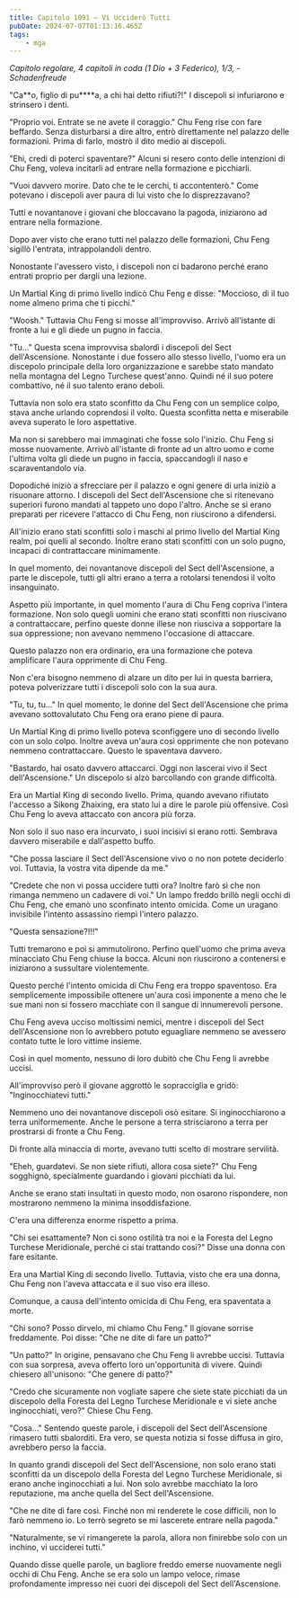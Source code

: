 ```yaml
---
title: Capitolo 1091 – Vi Ucciderò Tutti
pubDate: 2024-07-07T01:13:16.465Z
tags:
    - mga
---
```



<em>Capitolo regolare,
4 capitoli in coda (1 Dio + 3 Federico), 1/3,
-Schadenfreude</em>


"Ca**o, figlio di pu****a, a chi hai detto rifiuti?!" I discepoli si infuriarono e strinsero i denti.


"Proprio voi. Entrate se ne avete il coraggio." Chu Feng rise con fare beffardo. Senza disturbarsi a dire altro, entrò direttamente nel palazzo delle formazioni. Prima di farlo, mostrò il dito medio ai discepoli.


"Ehi, credi di poterci spaventare?" Alcuni si resero conto delle intenzioni di Chu Feng, voleva incitarli ad entrare nella formazione e picchiarli.


"Vuoi davvero morire. Dato che te le cerchi, ti accontenterò." Come potevano i discepoli aver paura di lui visto che lo disprezzavano?


Tutti e novantanove i giovani che bloccavano la pagoda, iniziarono ad entrare nella formazione.


Dopo aver visto che erano tutti nel palazzo delle formazioni, Chu Feng sigillò l'entrata, intrappolandoli dentro.


Nonostante l'avessero visto, i discepoli non ci badarono perché erano entrati proprio per dargli una lezione.


Un Martial King di primo livello indicò Chu Feng e disse: "Moccioso, dì il tuo nome almeno prima che ti picchi." 


"Woosh." Tuttavia Chu Feng si mosse all'improvviso. Arrivò all'istante di fronte a lui e gli diede un pugno in faccia.


"Tu..." Questa scena improvvisa sbalordì i discepoli del Sect dell'Ascensione. Nonostante i due fossero allo stesso livello, l'uomo era un discepolo principale della loro organizzazione e sarebbe stato mandato nella montagna del Legno Turchese quest'anno. Quindi né il suo potere combattivo, né il suo talento erano deboli.


Tuttavia non solo era stato sconfitto da Chu Feng con un semplice colpo, stava anche urlando coprendosi il volto. Questa sconfitta netta e miserabile aveva superato le loro aspettative.


Ma non si sarebbero mai immaginati che fosse solo l'inizio. Chu Feng si mosse nuovamente. Arrivò all'istante di fronte ad un altro uomo e come l'ultima volta gli diede un pugno in faccia, spaccandogli il naso e scaraventandolo via.


Dopodiché iniziò a sfrecciare per il palazzo e ogni genere di urla iniziò a risuonare attorno. I discepoli del Sect dell'Ascensione che si ritenevano superiori furono mandati al tappeto uno dopo l'altro. Anche se si erano preparati per ricevere l'attacco di Chu Feng, non riuscirono a difendersi.


All'inizio erano stati sconfitti solo i maschi al primo livello del Martial King realm, poi quelli al secondo. Inoltre erano stati sconfitti con un solo pugno, incapaci di contrattaccare minimamente.


In quel momento, dei novantanove discepoli del Sect dell'Ascensione, a parte le discepole, tutti gli altri erano a terra a rotolarsi tenendosi il volto insanguinato.


Aspetto più importante, in quel momento l'aura di Chu Feng copriva l'intera formazione. Non solo quegli uomini che erano stati sconfitti non riuscivano a contrattaccare, perfino queste donne illese non riusciva a sopportare la sua oppressione; non avevano nemmeno l'occasione di attaccare.


Questo palazzo non era ordinario, era una formazione che poteva amplificare l'aura opprimente di Chu Feng.


Non c'era bisogno nemmeno di alzare un dito per lui in questa barriera, poteva polverizzare tutti i discepoli solo con la sua aura.


"Tu, tu, tu..." In quel momento, le donne del Sect dell'Ascensione che prima avevano sottovalutato Chu Feng ora erano piene di paura.


Un Martial King di primo livello poteva sconfiggere uno di secondo livello con un solo colpo. Inoltre aveva un'aura così opprimente che non potevano nemmeno contrattaccare. Questo le spaventava davvero.


"Bastardo, hai osato davvero attaccarci. Oggi non lascerai vivo il Sect dell'Ascensione." Un discepolo si alzò barcollando con grande difficoltà.


Era un Martial King di secondo livello. Prima, quando avevano rifiutato l'accesso a Sikong Zhaixing, era stato lui a dire le parole più offensive. Così Chu Feng lo aveva attaccato con ancora più forza.


Non solo il suo naso era incurvato, i suoi incisivi si erano rotti. Sembrava davvero miserabile e dall'aspetto buffo.


"Che possa lasciare il Sect dell'Ascensione vivo o no non potete deciderlo voi. Tuttavia, la vostra vita dipende da me."


"Credete che non vi possa uccidere tutti ora? Inoltre farò sì che non rimanga nemmeno un cadavere di voi." Un lampo freddo brillò negli occhi di Chu Feng, che emanò uno sconfinato intento omicida. Come un uragano invisibile l'intento assassino riempì l'intero palazzo.


"Questa sensazione?!!!"


Tutti tremarono e poi si ammutolirono. Perfino quell'uomo che prima aveva minacciato Chu Feng chiuse la bocca. Alcuni non riuscirono a contenersi e iniziarono a sussultare violentemente.


Questo perché l'intento omicida di Chu Feng era troppo spaventoso. Era semplicemente impossibile ottenere un'aura così imponente a meno che le sue mani non si fossero macchiate con il sangue di innumerevoli persone.


Chu Feng aveva ucciso moltissimi nemici, mentre i discepoli del Sect dell'Ascensione non lo avrebbero potuto eguagliare nemmeno se avessero contato tutte le loro vittime insieme.


Così in quel momento, nessuno di loro dubitò che Chu Feng li avrebbe uccisi.


All'improvviso però il giovane aggrottò le sopracciglia e gridò: "Inginocchiatevi tutti."


Nemmeno uno dei novantanove discepoli osò esitare. Si inginocchiarono a terra uniformemente. Anche le persone a terra strisciarono a terra per prostrarsi di fronte a Chu Feng.


Di fronte alla minaccia di morte, avevano tutti scelto di mostrare servilità.


"Eheh, guardatevi. Se non siete rifiuti, allora cosa siete?" Chu Feng sogghignò, specialmente guardando i giovani picchiati da lui.


Anche se erano stati insultati in questo modo, non osarono rispondere, non mostrarono nemmeno la minima insoddisfazione.


C'era una differenza enorme rispetto a prima.


"Chi sei esattamente? Non ci sono ostilità tra noi e la Foresta del Legno Turchese Meridionale, perché ci stai trattando così?" Disse una donna con fare esitante.


Era una Martial King di secondo livello. Tuttavia, visto che era una donna, Chu Feng non l'aveva attaccata e il suo viso era illeso. 


Comunque, a causa dell'intento omicida di Chu Feng, era spaventata a morte.


"Chi sono? Posso dirvelo, mi chiamo Chu Feng." Il giovane sorrise freddamente. Poi disse: "Che ne dite di fare un patto?"


"Un patto?" In origine, pensavano che Chu Feng li avrebbe uccisi. Tuttavia con sua sorpresa, aveva offerto loro un'opportunità di vivere. Quindi chiesero all'unisono: "Che genere di patto?"


"Credo che sicuramente non vogliate sapere che siete state picchiati da un discepolo della Foresta del Legno Turchese Meridionale e vi siete anche inginocchiati, vero?" Chiese Chu Feng.


"Cosa..." Sentendo queste parole, i discepoli del Sect dell'Ascensione rimasero tutti sbalorditi. Era vero, se questa notizia si fosse diffusa in giro, avrebbero perso la faccia.


In quanto grandi discepoli del Sect dell'Ascensione, non solo erano stati sconfitti da un discepolo della Foresta del Legno Turchese Meridionale, si erano anche inginocchiati a lui. Non solo avrebbe macchiato la loro reputazione, ma anche quella del Sect dell'Ascensione.


"Che ne dite di fare così. Finché non mi renderete le cose difficili, non lo farò nemmeno io. Lo terrò segreto se mi lascerete entrare nella pagoda."


"Naturalmente, se vi rimangerete la parola, allora non finirebbe solo con un inchino, vi ucciderei tutti."


Quando disse quelle parole, un bagliore freddo emerse nuovamente negli occhi di Chu Feng. Anche se era solo un lampo veloce, rimase profondamente impresso nei cuori dei discepoli del Sect dell'Ascensione.
                                


                                



